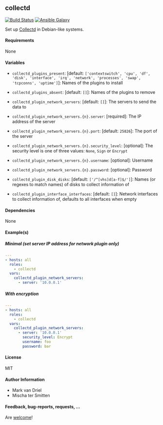 ## collectd

[![Build Status](https://travis-ci.org/Oefenweb/ansible-collectd.svg?branch=master)](https://travis-ci.org/Oefenweb/ansible-collectd) [![Ansible Galaxy](http://img.shields.io/badge/ansible--galaxy-collectd-blue.svg)](https://galaxy.ansible.com/Oefenweb/collectd)

Set up [Collectd](https://collectd.org/) in Debian-like systems.

#### Requirements

None

#### Variables

* `collectd_plugins_present`: [default: `['contextswitch', 'cpu', 'df', 'disk', 'interface', 'irq', 'network', 'processes', 'swap', 'tcpconns', 'uptime']`]: Names of the plugins to install
* `collectd_plugins_absent`: [default: `[]`]: Names of the plugins to remove

* `collectd_plugin_network_servers`: [default: `[]`]: The servers to send the data to
* `collectd_plugin_network_servers.{n}.server`: [required]: The IP address of the server
* `collectd_plugin_network_servers.{n}.port`: [default: `25826`]: The port of the server
* `collectd_plugin_network_servers.{n}.security_level`: [optional]: The security level is one of three values: `None`, `Sign` or `Encrypt`
* `collectd_plugin_network_servers.{n}.username`: [optional]: Username
* `collectd_plugin_network_servers.{n}.password`: [optional]: Password

* `collectd_plugin_disk_disks`: [default: `['/^[vhs]d[a-f]$/']`]: Names (or regexes to match names) of disks to collect information of

* `collectd_plugin_interface_interfaces`: [default: `[]`]: Network interfaces to collect information of, defaults to all interfaces when empty

#### Dependencies

None

#### Example(s)

##### Minimal (set server IP address for network plugin only)

```yaml
---
- hosts: all
  roles:
    - collectd
  vars:
    collectd_plugin_network_servers:
      - server: '10.0.0.1'
```

##### With encryption

```yaml
---
- hosts: all
  roles:
    - collectd
  vars:
    collectd_plugin_network_servers:
      - server: '10.0.0.1'
        security_level: Encrypt
        username: foo
        password: bar
```

#### License

MIT

#### Author Information

* Mark van Driel
* Mischa ter Smitten

#### Feedback, bug-reports, requests, ...

Are [welcome](https://github.com/Oefenweb/ansible-collectd/issues)!
